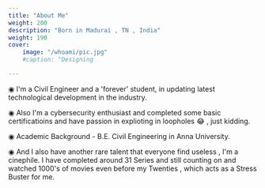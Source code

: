 ```yaml
---
title: "About Me"
weight: 200
description: "Born in Madurai , TN , India"
weight: 190
cover:
    image: "/whoami/pic.jpg"
    #caption: "Designing

---
```

◉ I'm a Civil Engineer and a 'forever' student, in updating latest technological development in the industry.

◉ Also I'm a cybersecurity enthusiast and completed some basic certificatioins and have passion in explioting in loopholes   😂 , just kidding.

◉ Academic Background - B.E. Civil Engineering in Anna University.

◉ And I also have another rare talent that everyone find useless , I'm a cinephile.
   I have completed around 31 Series and still counting on and watched 1000's of movies even before my Twenties , which acts as a Stress Buster for me.

